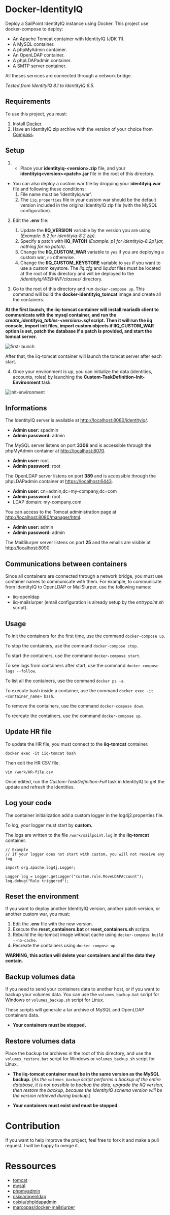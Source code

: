 # Docker-IdentityIQ
Deploy a SailPoint IdentityIQ instance using Docker. This project use docker-compose to deploy:
* An Apache Tomcat container with IdentityIQ (JDK 11).
* A MySQL container.
* A phpMyAdmin container.
* An OpenLDAP container.
* A phpLDAPadmin container.
* A SMTP server container.

All theses services are connected through a network bridge.

*Tested from IdentityIQ 8.1 to IdentityIQ 8.5.*

## Requirements

To use this project, you must:
1. Install [Docker](https://www.docker.com/get-started).
2. Have an IdentityIQ zip archive with the version of your choice from [Compass](https://community.sailpoint.com/t5/IdentityIQ-Server-Software/ct-p/IdentityIQ).

## Setup

1. - Place your **identityiq-\<version\>.zip** file, and your **identityiq\<version\>\<patch\>.jar** file in the root of this directory.

- You can also deploy a custom war file by dropping your **identityiq.war** file and following these conditions:
    1. File name must be 'identityiq.war'.
    1. The `iiq.properties` file in your custom war should be the default version included in the original IdentityIQ zip file (with the MySQL configuration).

2. Edit the **.env** file:
    1. Update the **IIQ_VERSION** variable by the version you are using *(Example: 8.2 for identityiq-8.2.zip)*.
    1. Specify a patch with **IIQ_PATCH** *(Example: p1 for identityiq-8.2p1.jar, nothing for no patch)*.
    1. Change the **IIQ_CUSTOM_WAR** variable to `yes` if you are deploying a custom war, `no` otherwise.
    1. Change the **IIQ_CUSTOM_KEYSTORE** variable to `yes` if you want to use a custom keystore. The *iiq.cfg* and *iiq.dat* files must be located at the root of this directory and will be deployed to the */identityiq/WEB-INF/classes/* directory.

3. Go to the root of this directory and run `docker-compose up`. This command will build the **docker-identityiq_tomcat** image and create all the containers.

**At the first launch, the iiq-tomcat container will install mariadb client to communicate with the mysql container, and run the *create_identityiq_tables-\<version\>.sql* script. Then it will run the iiq console, import init files, import custom objects if IIQ_CUSTOM_WAR option is set, patch the database if a patch is provided, and start the tomcat server.**

![first-launch](https://user-images.githubusercontent.com/23320254/149496381-6e65d475-3312-4f7b-acbc-33131798ecf9.png)
  
After that, the iiq-tomcat container will launch the tomcat server after each start.

4. Once your environment is up, you can initialize the data (identities, accounts, roles) by launching the **Custom-TaskDefinition-Init-Environment** task.

![init-environment](https://github.com/EpiicDream/docker-IdentityIQ/assets/23320254/00baf226-79c3-4cfa-aca8-c31d2dcee161)

## Informations

The IdentityIQ server is available at [http://localhost:8080/identityiq/](http://localhost:8080/identityiq/).
* **Admin user:** spadmin
* **Admin password:** admin

The MySQL server listens on port **3306** and is accessible through the phpMyAdmin container at [http://localhost:8070](http://localhost:8070).
* **Admin user:** root
* **Admin password:** root

The OpenLDAP server listens on port **389** and is accessible through the phpLDAPadmin container at [https://localhost:6443](https://localhost:6443).
* **Admin user:** cn=admin,dc=my-company,dc=com
* **Admin password:** root
* LDAP domain: my-company.com

You can access to the Tomcat administration page at [http://localhost:8080/manager/html](http://localhost:8080/manager/html).
* **Admin user:** admin
* **Admin password:** admin

The MailSlurper server listens on port **25** and the emails are visible at [http://localhost:8090](http://localhost:8090).

## Communications between containers

Since all containers are connected through a network bridge, you must use container names to communicate with them. For example, to communicate from IdentityIQ to OpenLDAP or MailSlurper, use the following names:
* iiq-openldap
* iiq-mailslurper (email configuration is already setup by the *entrypoint.sh* script).

## Usage

To init the containers for the first time, use the command `docker-compose up`. 

To stop the containers, use the command `docker-compose stop`.

To start the containers, use the command `docker-compose start`.

To see logs from containers after start, use the command `docker-compose logs --follow`.

To list all the containers, use the command `docker ps -a`.

To execute bash inside a container, use the command `docker exec -it <container_name> bash`.

To remove the containers, use the command `docker-compose down`.

To recreate the containers, use the command `docker-compose up`.

## Update HR file

To update the HR file, you must connect to the **iiq-tomcat** container.

`docker exec -it iiq-tomcat bash`

Then edit the HR CSV file.

`vim /work/HR-file.csv`

Once edited, run the *Custom-TaskDefinition-Full* task in IdentityIQ to get the update and refresh the identities.

## Log your code

The container initialization add a custom logger in the log4j2.properties file.

To log, your logger must start by **custom.**

The logs are written to the file `/work/sailpoint.log` in the **iiq-tomcat** container.

````
// Example
// If your logger does not start with custom, you will not receive any log

import org.apache.log4j.Logger;

Logger log = Logger.getLogger("custom.rule.MoveLDAPAccount");
log.debug("Rule triggered");
````

## Reset the environment

If you want to deploy another IdentityIQ version, another patch version, or another custom war, you must:
1. Edit the **.env** file with the new version.
2. Execute the **reset_containers.bat** or **reset_containers.sh** scripts.
3. Rebuild the iiq-tomcat image without cache using `docker-compose build --no-cache`.
4. Recreate the containers using `docker-compose up`.

**WARNING, this action will delete your containers and all the data they contain.**

## Backup volumes data

If you need to send your containers data to another host, or if you want to backup your volumes data. You can use the `volumes_backup.bat` script for Windows or `volumes_backup.sh` script for Linux.

These scripts will generate a tar archive of MySQL and OpenLDAP containers data.

- **Your containers must be stopped.**

## Restore volumes data

Place the backup tar archives in the root of this directory, and use the `volumes_restore.bat` script for Windows or `volumes_backup.sh` script for Linux.

- **The iiq-tomcat container must be in the same version as the MySQL backup.** (*As the `volumes_backup` script performs a backup of the entire database, it is not possible to backup the data, upgrade the IIQ version, then restore the backup, because the IdentityIQ schema version will be the version retrieved during backup.*)

- **Your containers must exist and must be stopped.**

# Contribution

If you want to help improve the project, feel free to fork it and make a pull request. I will be happy to merge it.

# Ressources

* [tomcat](https://hub.docker.com/_/tomcat)
* [mysql](https://hub.docker.com/_/mysql)
* [phpmyadmin](https://hub.docker.com/_/phpmyadmin)
* [osixia/openldap](https://github.com/osixia/docker-openldap)
* [osixia/phpldapadmin](https://github.com/osixia/docker-phpLDAPadmin)
* [marcopas/docker-mailslurper](https://hub.docker.com/r/marcopas/docker-mailslurper)
